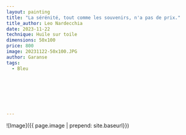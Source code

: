 ```yaml
---
layout: painting
title: "La sérénité, tout comme les souvenirs, n'a pas de prix."   
title_author: Leo Nardecchia  
date: 2023-11-22
technique: Huile sur toile
dimensions: 50x100
price: 800
image: 20231122-50x100.JPG
author: Garanse
tags:
  - Bleu
  
  
  
 
  
  
  
---
```

![Image]({{ page.image | prepend: site.baseurl}})

